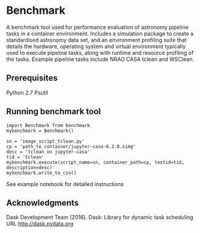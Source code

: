 # Benchmark
A benchmark tool used for performance evaluation of astronomy pipeline tasks in a container environment. Includes a simulation package to create a standardised astronomy data set, and an environment profiling suite that details the hardware, operating system and virtual environment typically used to execute pipeline tasks, along with runtime and resource profiling of the tasks. Example pipeline tasks include NRAO CASA tclean and WSClean.

## Prerequisites

Python 2.7
Psutil

## Running benchmark tool

```
import Benchmark from benchmark
mybenchmark = Benchmark()

sn = 'image_script_tclean.py'
cp = 'path_to_container/jupyter-casa-0.2.0.simg'
desc = 'tclean on jupyter-casa'
tid = 'tclean'
mybenchmark.execute(script_name=sn, container_path=cp, testid=tid, description=desc)
mybenchmark.write_to_csv()
```

See example notebook for detailed instructions


## Acknowledgments
Dask Development Team (2016). Dask: Library for dynamic task scheduling
URL http://dask.pydata.org
